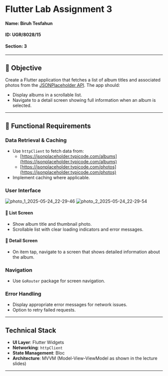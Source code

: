 # Flutter Lab Assignment 3

#### **Name**: Biruh Tesfahun  
#### **ID**: UGR/8028/15  
#### **Section**: 3  

---

## 📌 Objective

Create a Flutter application that fetches a list of album titles and associated photos from the [JSONPlaceholder API](https://jsonplaceholder.typicode.com). The app should:

- Display albums in a scrollable list.
- Navigate to a detail screen showing full information when an album is selected.

---

## 🧩 Functional Requirements

### Data Retrieval & Caching

- Use `httpClient` to fetch data from:
  - [https://jsonplaceholder.typicode.com/albums](https://jsonplaceholder.typicode.com/albums)
  - [https://jsonplaceholder.typicode.com/photos](https://jsonplaceholder.typicode.com/photos)
- Implement caching where applicable.

### User Interface
![photo_1_2025-05-24_22-29-46](https://github.com/user-attachments/assets/4fb64c31-566a-4789-80f4-fef31961f50a)     ![photo_2_2025-05-24_22-29-54](https://github.com/user-attachments/assets/9b16311a-8c54-4b91-b086-5bced94d939f)


#### 🔹 List Screen

- Show album title and thumbnail photo.
- Scrollable list with clear loading indicators and error messages.

#### 🔹 Detail Screen

- On item tap, navigate to a screen that shows detailed information about the album.

### Navigation

- Use `GoRouter` package for screen navigation.

### Error Handling

- Display appropriate error messages for network issues.
- Option to retry failed requests.

---

## Technical Stack

- **UI Layer**: Flutter Widgets
- **Networking**: `httpClient`
- **State Management**: Bloc
- **Architecture**: MVVM (Model-View-ViewModel as shown in the lecture slides)

---

